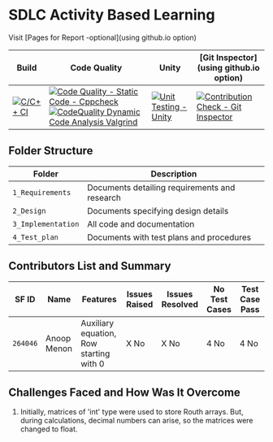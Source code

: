 # SDLC Activity Based Learning

Visit [Pages for Report -optional](using github.io option)

Build | Code Quality | Unity | [Git Inspector](using github.io option)
------|----------|-------|--------------
[![C/C++ CI](https://github.com/264046/Miniproject_RouthArray/actions/workflows/c-cpp.yml/badge.svg)](https://github.com/264046/Miniproject_RouthArray/actions/workflows/c-cpp.yml)|[![Code Quality - Static Code - Cppcheck](https://github.com/264046/Miniproject_RouthArray/actions/workflows/cppcheck.yml/badge.svg)](https://github.com/264046/Miniproject_RouthArray/actions/workflows/cppcheck.yml)[![CodeQuality Dynamic Code Analysis Valgrind](https://github.com/264046/Miniproject_RouthArray/actions/workflows/CodeQuality_Dynamic.yml/badge.svg)](https://github.com/264046/Miniproject_RouthArray/actions/workflows/CodeQuality_Dynamic.yml)|[![Unit Testing - Unity](https://github.com/264046/Miniproject_RouthArray/actions/workflows/unity.yml/badge.svg)](https://github.com/264046/Miniproject_RouthArray/actions/workflows/unity.yml)|[![Contribution Check - Git Inspector](https://github.com/264046/Miniproject_RouthArray/actions/workflows/gitinspector.yml/badge.svg)](https://github.com/264046/Miniproject_RouthArray/actions/workflows/gitinspector.yml)


## Folder Structure
Folder             | Description
-------------------| -----------------------------------------
`1_Requirements`   | Documents detailing requirements and research
`2_Design`         | Documents specifying design details
`3_Implementation` | All code and documentation
`4_Test_plan`      | Documents with test plans and procedures

## Contributors List and Summary

SF ID |  Name   |    Features    | Issues Raised |Issues Resolved|No Test Cases|Test Case Pass
-------|---------|----------------|----------------|---------------|-------------|--------------
`264046` | Anoop Menon  |Auxiliary equation, Row starting with 0    | X No     | X No   |4 No   |4 No     
   

## Challenges Faced and How Was It Overcome

1. Initially, matrices of 'int' type were used to store Routh arrays. But, during calculations, decimal numbers can arise, so the matrices were changed to float.

